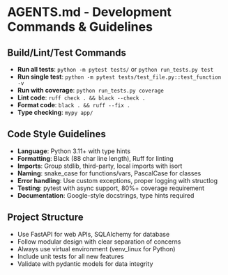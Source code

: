 # AGENTS.md - Development Commands & Guidelines

## Build/Lint/Test Commands
- **Run all tests**: `python -m pytest tests/` or `python run_tests.py test`
- **Run single test**: `python -m pytest tests/test_file.py::test_function -v`
- **Run with coverage**: `python run_tests.py coverage`
- **Lint code**: `ruff check . && black --check .`
- **Format code**: `black . && ruff --fix .`
- **Type checking**: `mypy app/`

## Code Style Guidelines
- **Language**: Python 3.11+ with type hints
- **Formatting**: Black (88 char line length), Ruff for linting
- **Imports**: Group stdlib, third-party, local imports with isort
- **Naming**: snake_case for functions/vars, PascalCase for classes
- **Error handling**: Use custom exceptions, proper logging with structlog
- **Testing**: pytest with async support, 80%+ coverage requirement
- **Documentation**: Google-style docstrings, type hints required

## Project Structure
- Use FastAPI for web APIs, SQLAlchemy for database
- Follow modular design with clear separation of concerns
- Always use virtual environment (venv_linux for Python)
- Include unit tests for all new features
- Validate with pydantic models for data integrity